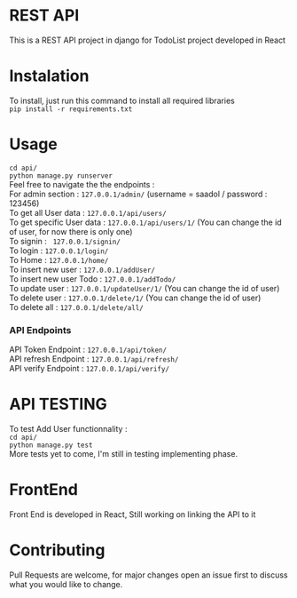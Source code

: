# REST API
This is a REST API project in django for TodoList project developed in React 

# Instalation
To install, just run this command to install all required libraries <br>
```pip install -r requirements.txt``` <br>
# Usage
``` cd api/ ``` <br>
``` python manage.py runserver ```<br>
Feel free to navigate the the endpoints : <br>
For admin section : ``` 127.0.0.1/admin/ ```  (username = saadol / password : 123456) <br>
To get all User data : ``` 127.0.0.1/api/users/ ``` <br>
To get specific User data : ``` 127.0.0.1/api/users/1/ ``` (You can change the id of user, for now there is only one)<br> 
To signin : ``` 127.0.0.1/signin/``` <br>
To login : ``` 127.0.0.1/login/ ``` <br>
To Home : ``` 127.0.0.1/home/ ``` <br>
To insert new user : ``` 127.0.0.1/addUser/ ``` <br>
To insert new user Todo : ``` 127.0.0.1/addTodo/ ``` <br>
To update user  : ``` 127.0.0.1/updateUser/1/ ``` (You can change the id of user) <br>
To delete user : ``` 127.0.0.1/delete/1/ ``` (You can change the id of user) <br> 
To delete all :  ``` 127.0.0.1/delete/all/ ``` <br>
### API Endpoints
API Token Endpoint : ``` 127.0.0.1/api/token/ ``` <br>
API refresh Endpoint : ``` 127.0.0.1/api/refresh/ ``` <br>
API verify Endpoint : ``` 127.0.0.1/api/verify/ ``` <br>
# API TESTING
To test Add User functionnality : <br>
``` cd api/ ``` <br>
``` python manage.py test ``` <br>
More tests yet to come, I'm still in testing implementing phase. <br>

# FrontEnd 
Front End is developed in React, Still working on linking the API to it <br>
# Contributing
Pull Requests are welcome, for major changes open an issue first to discuss what you would like to change. <br>
